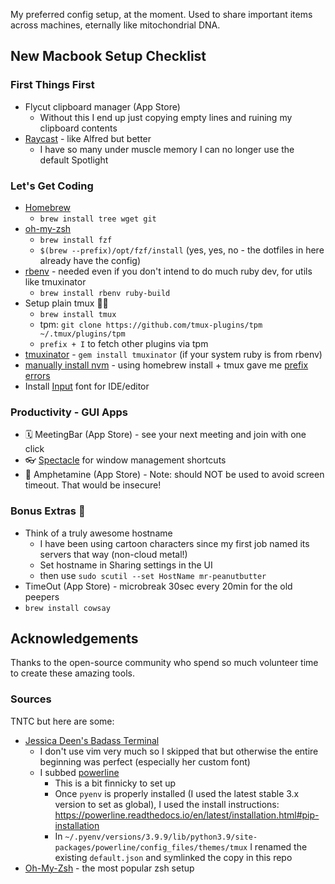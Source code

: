 My preferred config setup, at the moment. Used to share important items across machines, eternally like mitochondrial DNA.

## New Macbook Setup Checklist

### First Things First

- Flycut clipboard manager (App Store)
  - Without this I end up just copying empty lines and ruining my clipboard contents
- [Raycast](https://www.raycast.com/) - like Alfred but better
  - I have so many under muscle memory I can no longer use the default Spotlight
  
### Let's Get Coding

- [Homebrew](https://brew.sh/)
  - `brew install tree wget git`
- [oh-my-zsh](https://ohmyz.sh/#install)
  - `brew install fzf`
  - `$(brew --prefix)/opt/fzf/install` (yes, yes, no - the dotfiles in here already have the config)
- [rbenv](https://github.com/rbenv/rbenv#homebrew-on-macos) - needed even if you don't intend to do much ruby dev, for utils like tmuxinator
  - `brew install rbenv ruby-build` 
- Setup plain tmux 🤵‍♀️
  - `brew install tmux`
  - tpm: `git clone https://github.com/tmux-plugins/tpm ~/.tmux/plugins/tpm`
  - `prefix + I` to fetch other plugins via tpm
- [tmuxinator](https://github.com/tmuxinator/tmuxinator) - `gem install tmuxinator` (if your system ruby is from rbenv)
- [manually install nvm](https://github.com/nvm-sh/nvm#install--update-script) - using homebrew install + tmux gave me [prefix errors](https://github.com/nvm-sh/nvm#macos-troubleshooting)
- Install [Input](https://input.fontbureau.com/info/) font for IDE/editor

### Productivity - GUI Apps
- 🗓 MeetingBar (App Store) - see your next meeting and join with one click
- 👓 [Spectacle](https://www.spectacleapp.com/) for window management shortcuts
- 💊 Amphetamine (App Store) - Note: should NOT be used to avoid screen timeout. That would be insecure!

### Bonus Extras 🎁

- Think of a truly awesome hostname
  - I have been using cartoon characters since my first job named its servers that way (non-cloud metal!)
  - Set hostname in Sharing settings in the UI
  - then use `sudo scutil --set HostName mr-peanutbutter`
- TimeOut (App Store) - microbreak 30sec every 20min for the old peepers
- `brew install cowsay`

## Acknowledgements

Thanks to the open-source community who spend so much volunteer time to create these amazing tools.

### Sources

TNTC but here are some:

- [Jessica Deen's Badass Terminal](https://jessicadeen.com/macos-ohmyzsh-tmux-vim-iterm2-powerlevel9k-badass-terminal/)
  - I don't use vim very much so I skipped that but otherwise the entire beginning was perfect (especially her custom font)
  - I subbed [powerline](https://github.com/powerline/powerline)
    - This is a bit finnicky to set up
    - Once `pyenv` is properly installed (I used the latest stable 3.x version to set as global), I used the install instructions: https://powerline.readthedocs.io/en/latest/installation.html#pip-installation
    - In `~/.pyenv/versions/3.9.9/lib/python3.9/site-packages/powerline/config_files/themes/tmux` I renamed the existing `default.json` and symlinked the copy in this repo
- [Oh-My-Zsh](https://ohmyz.sh/) - the most popular zsh setup

